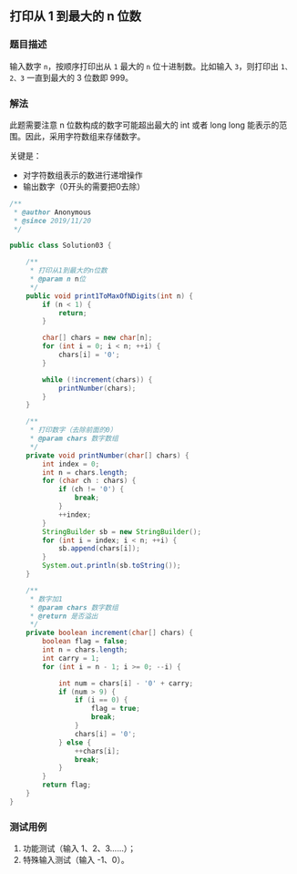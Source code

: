 ## 打印从 1 到最大的 n 位数

### 题目描述
输入数字 `n`，按顺序打印出从 `1` 最大的 `n` 位十进制数。比如输入 `3`，则打印出 `1、2、3` 一直到最大的 3 位数即 999。

### 解法
此题需要注意 n 位数构成的数字可能超出最大的 int 或者 long long 能表示的范围。因此，采用字符数组来存储数字。

关键是：
- 对字符数组表示的数进行递增操作
- 输出数字（0开头的需要把0去除）

```java
/**
 * @author Anonymous
 * @since 2019/11/20
 */

public class Solution03 {

    /**
     * 打印从1到最大的n位数
     * @param n n位
     */
    public void print1ToMaxOfNDigits(int n) {
        if (n < 1) {
            return;
        }

        char[] chars = new char[n];
        for (int i = 0; i < n; ++i) {
            chars[i] = '0';
        }

        while (!increment(chars)) {
            printNumber(chars);
        }
    }

    /**
     * 打印数字（去除前面的0）
     * @param chars 数字数组
     */
    private void printNumber(char[] chars) {
        int index = 0;
        int n = chars.length;
        for (char ch : chars) {
            if (ch != '0') {
                break;
            }
            ++index;
        }
        StringBuilder sb = new StringBuilder();
        for (int i = index; i < n; ++i) {
            sb.append(chars[i]);
        }
        System.out.println(sb.toString());
    }

    /**
     * 数字加1
     * @param chars 数字数组
     * @return 是否溢出
     */
    private boolean increment(char[] chars) {
        boolean flag = false;
        int n = chars.length;
        int carry = 1;
        for (int i = n - 1; i >= 0; --i) {

            int num = chars[i] - '0' + carry;
            if (num > 9) {
                if (i == 0) {
                    flag = true;
                    break;
                }
                chars[i] = '0';
            } else {
                ++chars[i];
                break;
            }
        }
        return flag;
    }
}
```

### 测试用例
1. 功能测试（输入 1、2、3......）；
2. 特殊输入测试（输入 -1、0）。
